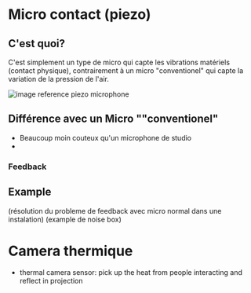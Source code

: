# Micro contact (piezo)
## C'est quoi?
C'est simplement un type de micro qui capte les vibrations matériels (contact physique), contrairement à un micro "conventionel" qui capte la variation de la pression de l'air.

![image reference piezo microphone](recherche-concept/images/piezo_example.jpg)

## Différence avec un Micro ""conventionel"
- Beaucoup moin couteux qu'un microphone de studio
- 
### Feedback

## Example 
(résolution du probleme de feedback avec micro normal dans une instalation)
(example de noise box)


# Camera thermique
* thermal camera sensor: pick up the heat from people interacting and reflect in projection
